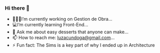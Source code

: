 ### Hi there 👋
- 👷🏽‍♀️I’m currently working on Gestion de Obra...
- 💻I’m currently learning Front-End...
- 💬 Ask me about easy desserts that anyone can make...
- 📫 How to reach me: luzacundoga@gmail.com...
- ⚡ Fun fact: The Sims is a key part of why I ended up in Architecture
